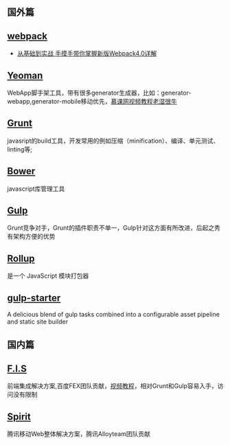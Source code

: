 ## **国外篇**

## [webpack](https://legacy.gitbook.com/book/nowgoant/fek-awesome/edit#)

* [从基础到实战 手摸手带你掌握新版Webpack4.0详解](https://juejin.im/post/5cb36a3ef265da03a1581d6d?utm_source=gold_browser_extension)

## [Yeoman](http://yeoman.io/)

  WebApp脚手架工具，带有很多generator生成器，比如：generator-webapp,generator-mobile移动优先，[慕课网视频教程](http://www.imooc.com/learn/30)[老湿很牛](https://github.com/materliu)

## [Grunt](http://www.gruntjs.net/)

javasript的build工具，开发常用的例如压缩（minification）、编译、单元测试、linting等;

## [Bower](http://www.baidu.com/s?wd=Bower&rsv_spt=1&issp=1&f=8&rsv_bp=0&rsv_idx=2&ie=utf-8&tn=baiduhome_pg&rsv_enter=1&inputT=2483)

javascript库管理工具

## [Gulp](http://gulpjs.com/)

Grunt竞争对手，Grunt的插件职责不单一，Gulp针对这方面有所改进，后起之秀有架构方便的优势

## [Rollup](http://www.rollupjs.com/)

是一个 JavaScript 模块打包器

## [gulp-starter](https://github.com/vigetlabs/gulp-starter)

A delicious blend of gulp tasks combined into a configurable asset pipeline and static site builder

## **国内篇**

## [F.I.S](http://fis.baidu.com/)

前端集成解决方案,百度FEX团队贡献，[视频教程](http://www.imooc.com/learn/220)，相对Grunt和Gulp容易入手，访问没有限制

## [Spirit](http://alloyteam.github.io/Spirit/)

腾讯移动Web整体解决方案，腾讯Alloyteam团队贡献

